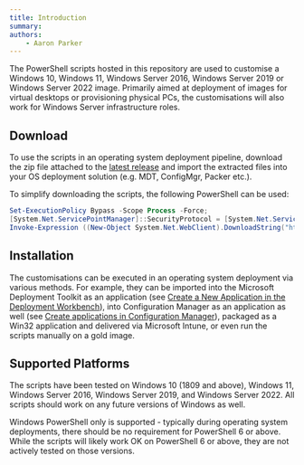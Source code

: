 ```yaml
---
title: Introduction
summary: 
authors:
    - Aaron Parker
---
```

The PowerShell scripts hosted in this repository are used to customise a Windows 10, Windows 11, Windows Server 2016, Windows Server 2019 or Windows Server 2022 image. Primarily aimed at deployment of images for virtual desktops or provisioning physical PCs, the customisations will also work for Windows Server infrastructure roles.

## Download

To use the scripts in an operating system deployment pipeline, download the zip file attached to the [latest release](https://github.com/aaronparker/image-customise/releases) and import the extracted files into your OS deployment solution (e.g. MDT, ConfigMgr, Packer etc.).

To simplify downloading the scripts, the following PowerShell can be used:

```powershell
Set-ExecutionPolicy Bypass -Scope Process -Force;
[System.Net.ServicePointManager]::SecurityProtocol = [System.Net.ServicePointManager]::SecurityProtocol -bor 3072;
Invoke-Expression ((New-Object System.Net.WebClient).DownloadString("https://raw.githubusercontent.com/aaronparker/image-customise/main/install.ps1"))
```

## Installation

The customisations can be executed in an operating system deployment via various methods. For example, they can be imported into the Microsoft Deployment Toolkit as an application (see [Create a New Application in the Deployment Workbench](https://docs.microsoft.com/en-us/mem/configmgr/mdt/use-the-mdt#CreateaNewApplicationintheDeploymentWorkbench)), into Configuration Manager as an application as well (see [Create applications in Configuration Manager](https://docs.microsoft.com/en-us/mem/configmgr/apps/deploy-use/create-applications)), packaged as a Win32 application and delivered via Microsoft Intune, or even run the scripts manually on a gold image.

## Supported Platforms

The scripts have been tested on Windows 10 (1809 and above), Windows 11, Windows Server 2016, Windows Server 2019, and Windows Server 2022. All scripts should work on any future versions of Windows as well.

Windows PowerShell only is supported - typically during operating system deployments, there should be no requirement for PowerShell 6 or above. While the scripts will likely work OK on PowerShell 6 or above, they are not actively tested on those versions.
